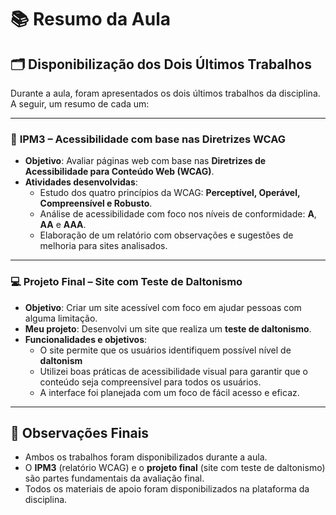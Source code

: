# 📚 Resumo da Aula

## 🗂️ Disponibilização dos Dois Últimos Trabalhos

Durante a aula, foram apresentados os dois últimos trabalhos da disciplina. A seguir, um resumo de cada um:

---

### 🧪 **IPM3 – Acessibilidade com base nas Diretrizes WCAG**

- **Objetivo**: Avaliar páginas web com base nas **Diretrizes de Acessibilidade para Conteúdo Web (WCAG)**.
- **Atividades desenvolvidas**:
  - Estudo dos quatro princípios da WCAG: **Perceptível, Operável, Compreensível e Robusto**.
  - Análise de acessibilidade com foco nos níveis de conformidade: **A**, **AA** e **AAA**.
  - Elaboração de um relatório com observações e sugestões de melhoria para sites analisados.

---

### 💻 **Projeto Final – Site com Teste de Daltonismo**

- **Objetivo**: Criar um site acessível com foco em ajudar pessoas com alguma limitação.
- **Meu projeto**: Desenvolvi um site que realiza um **teste de daltonismo**.
- **Funcionalidades e objetivos**:
  - O site permite que os usuários identifiquem possível nível de **daltonism**
  - Utilizei boas práticas de acessibilidade visual para garantir que o conteúdo seja compreensível para todos os usuários.
  - A interface foi planejada com um foco de fácil acesso e eficaz.

---

## 📌 Observações Finais

- Ambos os trabalhos foram disponibilizados durante a aula.
- O **IPM3** (relatório WCAG) e o **projeto final** (site com teste de daltonismo) são partes fundamentais da avaliação final.
- Todos os materiais de apoio foram disponibilizados na plataforma da disciplina.
